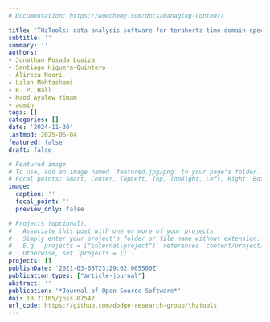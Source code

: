 ```yaml
---
# Documentation: https://wowchemy.com/docs/managing-content/

title: 'THzTools: data analysis software for terahertz time-domain spectroscopy'
subtitle: ''
summary: ''
authors:
- Jonathan Posada Loaiza
- Santiago Higuera-Quintero
- Alireza Noori
- Laleh Mohtashemi
- R. P. Hall
- Naod Ayalew Yimam
- admin
tags: []
categories: []
date: '2024-11-30'
lastmod: 2025-06-04
featured: false
draft: false

# Featured image
# To use, add an image named `featured.jpg/png` to your page's folder.
# Focal points: Smart, Center, TopLeft, Top, TopRight, Left, Right, BottomLeft, Bottom, BottomRight.
image:
  caption: ''
  focal_point: ''
  preview_only: false

# Projects (optional).
#   Associate this post with one or more of your projects.
#   Simply enter your project's folder or file name without extension.
#   E.g. `projects = ["internal-project"]` references `content/project/deep-learning/index.md`.
#   Otherwise, set `projects = []`.
projects: []
publishDate: '2021-03-05T23:29:02.065500Z'
publication_types: ["article-journal"]
abstract: ''
publication: '*Journal of Open Source Software*'
doi: 10.21105/joss.07542
url_code: https://github.com/dodge-research-group/thztools
---
```

